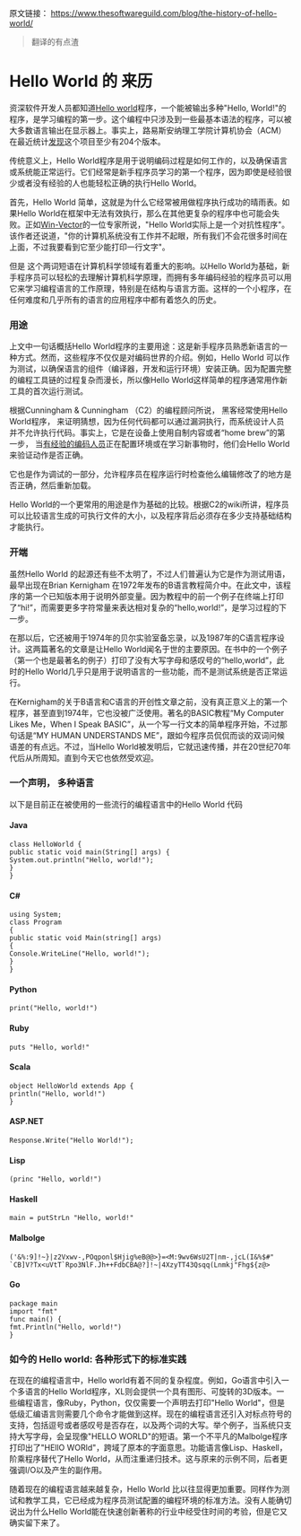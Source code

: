 原文链接： <https://www.thesoftwareguild.com/blog/the-history-of-hello-world/>

> 翻译的有点渣

# Hello World 的 来历

资深软件开发人员都知道<a href='https://en.wikipedia.org/wiki/%22Hello,_World!%22_program'>Hello world</a>程序，一个能被输出多种"Hello, World!"的程序，是学习编程的第一步。这个编程中只涉及到一些最基本语法的程序，可以被大多数语言输出在显示器上。事实上，路易斯安纳理工学院计算机协会（ACM）在最近统计<a href='https://whatis.techtarget.com/definition/Hello-World'>发现</a>这个项目至少有204个版本。

传统意义上，Hello World程序是用于说明编码过程是如何工作的，以及确保语言或系统能正常运行。它们经常是新手程序员学习的第一个程序，因为即使是经验很少或者没有经验的人也能轻松正确的执行Hello World。

首先，Hello World 简单，这就是为什么它经常被用做程序执行成功的晴雨表。如果Hello World在框架中无法有效执行，那么在其他更复杂的程序中也可能会失败。正如<a href='http://www.win-vector.com/blog/2008/02/hello-world-an-instance-rhetoric-in-computer-science/'>Win-Vector</a>的一位专家所说，"Hello World实际上是一个对抗性程序"。该作者还说道，"你的计算机系统没有工作并不起眼，所有我们不会花很多时间在上面，不过我要看到它至少能打印一行文字"。

但是 这个两词短语在计算机科学领域有着重大的影响。以Hello World为基础，新手程序员可以轻松的去理解计算机科学原理，而拥有多年编码经验的程序员可以用它来学习编程语言的工作原理，特别是在结构与语言方面。这样的一个小程序，在任何难度和几乎所有的语言的应用程序中都有着悠久的历史。

### 用途

上文中一句话概括Hello World程序的主要用途：这是新手程序员熟悉新语言的一种方式。然而，这些程序不仅仅是对编码世界的介绍。例如，Hello World 可以作为测试，以确保语言的组件（编译器，开发和运行环境）安装正确。因为配置完整的编程工具链的过程复杂而漫长，所以像Hello World这样简单的程序通常用作新工具的首次运行测试。

根据Cunningham & Cunningham （C2）的编程顾问所说， 黑客经常使用Hello World程序， 来证明猜想，因为任何代码都可以通过漏洞执行，而系统设计人员并不允许执行代码。事实上，它是在设备上使用自制内容或者“home brew”的第一步， 当<a href='wiki.c2.com/?HelloWorld'>有经验的编码人员</a>正在配置环境或在学习新事物时，他们会Hello World 来验证动作是否正确。

它也是作为调试的一部分，允许程序员在程序运行时检查他么编辑修改了的地方是否正确，然后重新加载。

Hello World的一个更常用的用途是作为基础的比较。根据C2的wiki所讲，程序员可以比较语言生成的可执行文件的大小，以及程序背后必须存在多少支持基础结构才能执行。

### 开端

虽然Hello World 的起源还有些不太明了，不过人们普遍认为它是作为测试用语，最早出现在Brian Kernigham 在1972年发布的B语言教程简介中。在此文中，该程序的第一个已知版本用于说明外部变量。因为教程中的前一个例子在终端上打印了“hi!”，而需要更多字符常量来表达相对复杂的“hello,world!”，是学习过程的下一步。

在那以后，它还被用于1974年的贝尔实验室备忘录，以及1987年的C语言程序设计。这两篇著名的文章是让Hello World闻名于世的主要原因。在书中的一个例子（第一个也是最著名的例子）打印了没有大写字母和感叹号的“hello,world”，此时的Hello World几乎只是用于说明语言的一些功能，而不是测试系统是否正常运行。

在Kernigham的关于B语言和C语言的开创性文章之前，没有真正意义上的第一个程序，甚至直到1974年，它也没被广泛使用。著名的BASIC教程“My Computer Likes Me，When I Speak BASIC”，从一个写一行文本的简单程序开始，不过那句话是“MY HUMAN UNDERSTANDS ME”，跟如今程序员侃侃而谈的双词问候语差的有点远。不过，当Hello World被发明后，它就迅速传播，并在20世纪70年代后从所周知。直到今天它也依然受欢迎。

### 一个声明， 多种语言

以下是目前正在被使用的一些流行的编程语言中的Hello World 代码

#### Java

```
class HelloWorld {
public static void main(String[] args) {
System.out.println("Hello, world!");
}
}
```

#### C#

```
using System;
class Program
{
public static void Main(string[] args)
{
Console.WriteLine("Hello, world!");
}
}
```

#### Python

```
print("Hello, world!")
```

#### Ruby

```
puts "Hello, world!"
```

#### Scala

```
object HelloWorld extends App {
println("Hello, world!")
}
```

#### ASP.NET

```
Response.Write("Hello World!");
```

#### Lisp

```
(princ "Hello, world!")
```

#### Haskell

```
main = putStrLn "Hello, world!"
```

#### Malbolge

```
('&%:9]!~}|z2Vxwv-,POqponl$Hjig%eB@@>}=<M:9wv6WsU2T|nm-,jcL(I&%$#"
`CB]V?Tx<uVtT`Rpo3NlF.Jh++FdbCBA@?]!~|4XzyTT43Qsqq(Lnmkj"Fhg${z@>
```

#### Go

```
package main
import "fmt"
func main() {
fmt.Println("Hello, world!")
}
```



### 如今的 Hello world: 各种形式下的标准实践

在现在的编程语言中，Hello world有着不同的复杂程度。例如，Go语言中引入一个多语言的Hello World程序，XL则会提供一个具有图形、可旋转的3D版本。一些编程语言，像Ruby，Python，仅仅需要一个声明去打印"Hello World"，但是低级汇编语言则需要几个命令才能做到这样。现在的编程语言还引入对标点符号的支持，包括逗号或者感叹号是否存在，以及两个词的大写。举个例子，当系统只支持大写字母，会呈现像"HELLO WORLD"的短语。第一个不平凡的Malbolge程序打印出了"HEllO WORld"，跨域了原本的字面意思。功能语言像Lisp、Haskell，阶乘程序替代了Hello World，从而注重递归技术。这与原来的示例不同，后者更强调I/O以及产生的副作用。

随着现在的编程语言越来越复杂，Hello World 比以往显得更加重要。同样作为测试和教学工具，它已经成为程序员测试配置的编程环境的标准方法。没有人能确切说出为什么Hello World能在快速创新著称的行业中经受住时间的考验，但是它又确实留下来了。